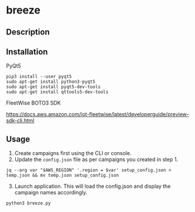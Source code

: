 # breeze


## Description


## Installation
PyQt5
```
pip3 install --user pyqt5  
sudo apt-get install python3-pyqt5  
sudo apt-get install pyqt5-dev-tools
sudo apt-get install qttools5-dev-tools
```

FleetWise BOTO3 SDK

https://docs.aws.amazon.com/iot-fleetwise/latest/developerguide/preview-sdk-cli.html

## Usage

1. Create campaigns first using the CLI or console.
2. Update the `config.json` file as per campaigns you created in step 1.
```
jq --arg var "$AWS_REGION" '.region = $var' setup_config.json > temp.json && mv temp.json setup_config.json
```
3. Launch application. This will load the config.json and display the campaign names accordingly.

`python3 breeze.py`


